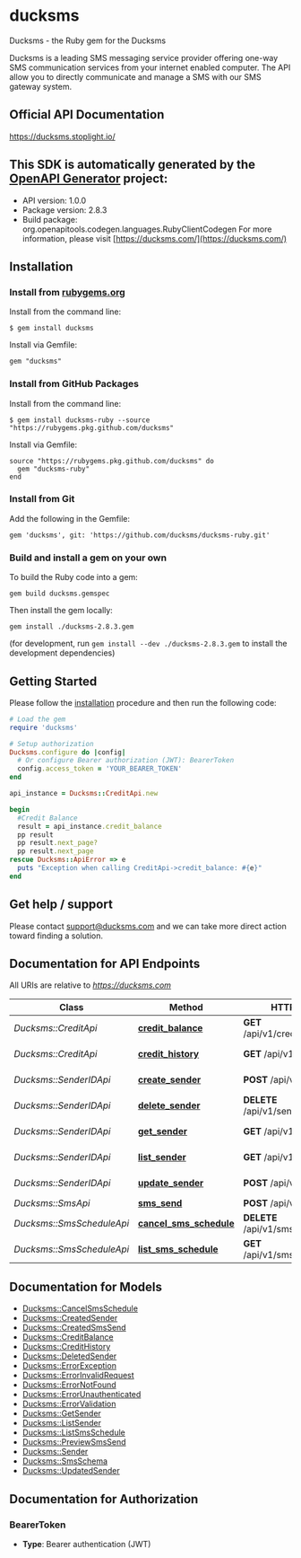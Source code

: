 # ducksms

Ducksms - the Ruby gem for the Ducksms

Ducksms is a leading SMS messaging service provider offering one-way SMS communication services from your internet enabled computer. The API allow you to directly communicate and manage a SMS with our SMS gateway system.

## Official API Documentation

https://ducksms.stoplight.io/

## This SDK is automatically generated by the [OpenAPI Generator](https://openapi-generator.tech) project:

- API version: 1.0.0
- Package version: 2.8.3
- Build package: org.openapitools.codegen.languages.RubyClientCodegen
For more information, please visit [https://ducksms.com/](https://ducksms.com/)

## Installation

### Install from [rubygems.org](https://rubygems.org/)

Install from the command line:

```shell
$ gem install ducksms
```

Install via Gemfile:

    gem "ducksms"

### Install from GitHub Packages

Install from the command line:

```shell
$ gem install ducksms-ruby --source "https://rubygems.pkg.github.com/ducksms"
```

Install via Gemfile:

    source "https://rubygems.pkg.github.com/ducksms" do
      gem "ducksms-ruby"
    end

### Install from Git

Add the following in the Gemfile:

    gem 'ducksms', git: 'https://github.com/ducksms/ducksms-ruby.git'

### Build and install a gem on your own

To build the Ruby code into a gem:

```shell
gem build ducksms.gemspec
```

Then install the gem locally:

```shell
gem install ./ducksms-2.8.3.gem
```

(for development, run `gem install --dev ./ducksms-2.8.3.gem` to install the development dependencies)

## Getting Started

Please follow the [installation](#installation) procedure and then run the following code:

```ruby
# Load the gem
require 'ducksms'

# Setup authorization
Ducksms.configure do |config|
  # Or configure Bearer authorization (JWT): BearerToken
  config.access_token = 'YOUR_BEARER_TOKEN'
end

api_instance = Ducksms::CreditApi.new

begin
  #Credit Balance
  result = api_instance.credit_balance
  pp result
  pp result.next_page?
  pp result.next_page
rescue Ducksms::ApiError => e
  puts "Exception when calling CreditApi->credit_balance: #{e}"
end

```


## Get help / support

Please contact [support@ducksms.com](mailto:support@ducksms.com?subject=[GitHub]%20ducksms-go) and we can take more direct action toward finding a solution.

## Documentation for API Endpoints

All URIs are relative to *https://ducksms.com*

Class | Method | HTTP request | Description
------------ | ------------- | ------------- | -------------
*Ducksms::CreditApi* | [**credit_balance**](docs/CreditApi.md#credit_balance) | **GET** /api/v1/credits/balance | Credit Balance
*Ducksms::CreditApi* | [**credit_history**](docs/CreditApi.md#credit_history) | **GET** /api/v1/credits/history | Credit History
*Ducksms::SenderIDApi* | [**create_sender**](docs/SenderIDApi.md#create_sender) | **POST** /api/v1/senders | Create a Sender ID
*Ducksms::SenderIDApi* | [**delete_sender**](docs/SenderIDApi.md#delete_sender) | **DELETE** /api/v1/senders/{id} | Delete a Sender ID
*Ducksms::SenderIDApi* | [**get_sender**](docs/SenderIDApi.md#get_sender) | **GET** /api/v1/senders/{id} | Get a single Sender ID
*Ducksms::SenderIDApi* | [**list_sender**](docs/SenderIDApi.md#list_sender) | **GET** /api/v1/senders | List Sender ID
*Ducksms::SenderIDApi* | [**update_sender**](docs/SenderIDApi.md#update_sender) | **POST** /api/v1/senders/{id} | Update a Sender ID
*Ducksms::SmsApi* | [**sms_send**](docs/SmsApi.md#sms_send) | **POST** /api/v1/sms/send | Send Sms
*Ducksms::SmsScheduleApi* | [**cancel_sms_schedule**](docs/SmsScheduleApi.md#cancel_sms_schedule) | **DELETE** /api/v1/sms/scheduled/{id} | Cancel Sms Schedule
*Ducksms::SmsScheduleApi* | [**list_sms_schedule**](docs/SmsScheduleApi.md#list_sms_schedule) | **GET** /api/v1/sms/scheduled | List Sms Schedule


## Documentation for Models

 - [Ducksms::CancelSmsSchedule](docs/CancelSmsSchedule.md)
 - [Ducksms::CreatedSender](docs/CreatedSender.md)
 - [Ducksms::CreatedSmsSend](docs/CreatedSmsSend.md)
 - [Ducksms::CreditBalance](docs/CreditBalance.md)
 - [Ducksms::CreditHistory](docs/CreditHistory.md)
 - [Ducksms::DeletedSender](docs/DeletedSender.md)
 - [Ducksms::ErrorException](docs/ErrorException.md)
 - [Ducksms::ErrorInvalidRequest](docs/ErrorInvalidRequest.md)
 - [Ducksms::ErrorNotFound](docs/ErrorNotFound.md)
 - [Ducksms::ErrorUnauthenticated](docs/ErrorUnauthenticated.md)
 - [Ducksms::ErrorValidation](docs/ErrorValidation.md)
 - [Ducksms::GetSender](docs/GetSender.md)
 - [Ducksms::ListSender](docs/ListSender.md)
 - [Ducksms::ListSmsSchedule](docs/ListSmsSchedule.md)
 - [Ducksms::PreviewSmsSend](docs/PreviewSmsSend.md)
 - [Ducksms::Sender](docs/Sender.md)
 - [Ducksms::SmsSchema](docs/SmsSchema.md)
 - [Ducksms::UpdatedSender](docs/UpdatedSender.md)


## Documentation for Authorization


### BearerToken

- **Type**: Bearer authentication (JWT)

